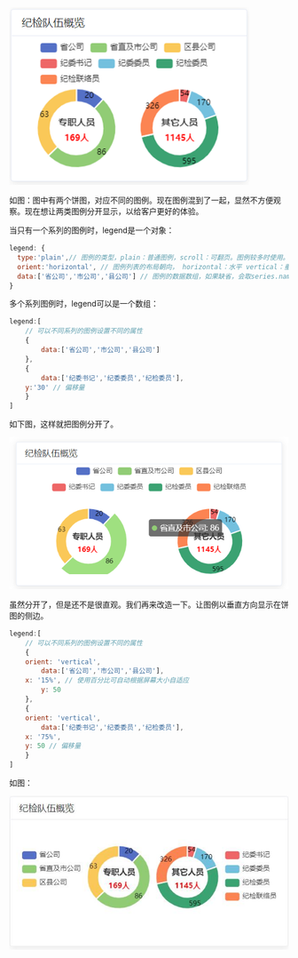 ![](https://github.com/limchen233/picgo/blob/master/img/image-20210428111114924.png?raw=true)

如图：图中有两个饼图，对应不同的图例。现在图例混到了一起，显然不方便观察。现在想让两类图例分开显示，以给客户更好的体验。

当只有一个系列的图例时，legend是一个对象：

```javascript
legend: {
  type:'plain',// 图例的类型，plain：普通图例，scroll：可翻页。图例较多时使用。缺省就是'plain'
  orient:'horizontal', // 图例列表的布局朝向， horizontal：水平 vertical：垂直。缺省就是'horizontal'
  data:['省公司','市公司','县公司'] // 图例的数据数组，如果缺省，会取series.name
}
```

多个系列图例时，legend可以是一个数组：

```javascript
legend:[
	// 可以不同系列的图例设置不同的属性
	{
		data:['省公司','市公司','县公司']
	},
	{
		data:['纪委书记','纪委委员','纪检委员'],
    y:'30' // 偏移量
	}
]
```

如下图，这样就把图例分开了。

![](https://github.com/limchen233/picgo/blob/master/img/image-20210428135432219.png?raw=true)

虽然分开了，但是还不是很直观。我们再来改造一下。让图例以垂直方向显示在饼图的侧边。

```javascript
legend:[
	// 可以不同系列的图例设置不同的属性
	{
    orient: 'vertical',
		data:['省公司','市公司','县公司'],
    x: '15%', // 使用百分比可自动根据屏幕大小自适应
		y: 50
	},
	{
    orient: 'vertical',
		data:['纪委书记','纪委委员','纪检委员'],
    x: '75%',
    y: 50 // 偏移量
	}
]
```

如图：

![](https://github.com/limchen233/picgo/blob/master/img/image-20210428140432299.png?raw=true)

